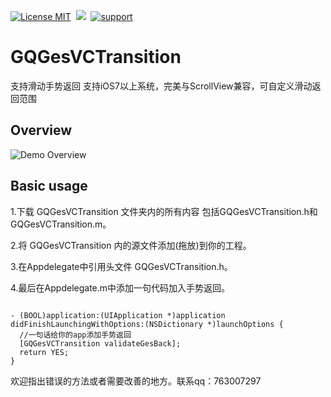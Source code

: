 [![License MIT](https://img.shields.io/badge/license-MIT-green.svg?style=flat)](https://raw.githubusercontent.com/angelcs1990/SRouter/master/LICENSE)&nbsp;
[![](https://img.shields.io/badge/platform-iOS-brightgreen.svg)](http://cocoapods.org/?q=SRouter)&nbsp;
[![support](https://img.shields.io/badge/support-iOS7.0%2B-blue.svg)](https://www.apple.com/nl/ios/)&nbsp;

# GQGesVCTransition
支持滑动手势返回   支持iOS7以上系统，完美与ScrollView兼容，可自定义滑动返回范围

## Overview

![Demo Overview](https://github.com/g763007297/GQGesVCTransition/blob/master/Screenshot/demo.gif)

## Basic usage

1.下载 GQGesVCTransition 文件夹内的所有内容 包括GQGesVCTransition.h和GQGesVCTransition.m。

2.将 GQGesVCTransition 内的源文件添加(拖放)到你的工程。

3.在Appdelegate中引用头文件 GQGesVCTransition.h。

4.最后在Appdelegate.m中添加一句代码加入手势返回。

``` objc

- (BOOL)application:(UIApplication *)application didFinishLaunchingWithOptions:(NSDictionary *)launchOptions {
  //一句话给你的app添加手势返回
  [GQGesVCTransition validateGesBack];
  return YES;
}

```
欢迎指出错误的方法或者需要改善的地方。联系qq：763007297
